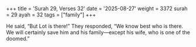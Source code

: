 +++
title = 'Surah 29, Verses 32'
date = '2025-08-27'
weight = 3372
surah = 29
ayah = 32
tags = ["family"]
+++

He said, “But Lot is there!” They responded, “We know best who is there. We will certainly save him and his family—except his wife, who is one of the doomed.”